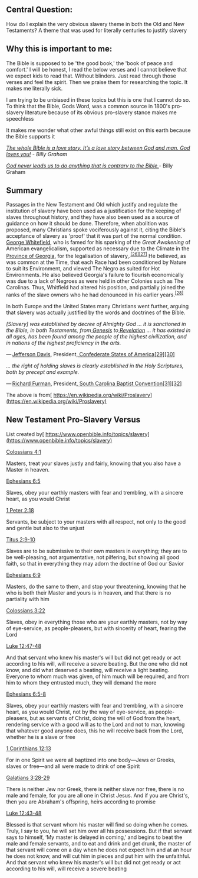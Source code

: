 ## **Central Question:**

How do I explain the very obvious slavery theme in both the Old and New Testaments? A theme that was used for literally centuries to justify slavery


## **Why this is important to me:**

The Bible is supposed to be 'the good book,' the 'book of peace and comfort.' I will be honest, I read the below verses and I cannot believe that we expect kids to read that. Without blinders. Just read through those verses and feel the spirit. Then we praise them for researching the topic. It makes me literally sick.

I am trying to be unbiased in these topics but this is one that I cannot do so. To think that the Bible, Gods Word, was a common source in 1800's pro-slavery literature because of its obvious pro-slavery stance makes me speechless

It makes me wonder what other awful things still exist on this earth because the Bible supports it

_[The whole Bible is a love story. It’s a love story between God and man. God loves you!](https://twitter.com/bgea/status/1066512042025201665) - Billy Graham_

_[God never leads us to do anything that is contrary to the Bible.](https://twitter.com/billygraham/status/1306982836008898563?lang=en)_- Billy Graham


## **Summary**

Passages in the New Testament and Old which justify and regulate the institution of slavery have been used as a justification for the keeping of slaves throughout history, and they have also been used as a source of guidance on how it should be done. Therefore, when abolition was proposed, many Christians spoke vociferously against it, citing the Bible's acceptance of slavery as 'proof' that it was part of the normal condition.[ George Whitefield](https://en.wikipedia.org/wiki/George_Whitefield), who is famed for his sparking of the _Great Awakening_ of American evangelicalism, supported as necessary due to the Climate in the[ Province of Georgia](https://en.wikipedia.org/wiki/Province_of_Georgia), for the legalisation of slavery,.<sup><a href="https://en.wikipedia.org/wiki/Proslavery#cite_note-Cashin-26">[26][27]</a></sup> He believed, as was common at the Time, that each Race had been conditioned by Nature to suit its Environment, and viewed The Negro as suited for Hot Environments. He also believed Georgia's failure to flourish economically was due to a lack of Negroes as were held in other Colonies such as The Carolinas. Thus, Whitfield had altered his position, and partially joined the ranks of the slave owners who he had denounced in his earlier years.<sup><a href="https://en.wikipedia.org/wiki/Proslavery#cite_note-28">[28]</a></sup>

In both Europe and the United States many Christians went further, arguing that slavery was actually justified by the words and doctrines of the Bible.

_[Slavery] was established by decree of Almighty God ... it is sanctioned in the Bible, in both Testaments, from[ Genesis](https://en.wikipedia.org/wiki/Book_of_Genesis) to[ Revelation](https://en.wikipedia.org/wiki/Book_of_Revelation) ... it has existed in all ages, has been found among the people of the highest civilization, and in nations of the highest proficiency in the arts._

— [Jefferson Davis](https://en.wikipedia.org/wiki/Jefferson_Davis), President,[ Confederate States of America[29][30]](https://en.wikipedia.org/wiki/Confederate_States_of_America)

_... the right of holding slaves is clearly established in the Holy Scriptures, both by precept and example._

— [Richard Furman](https://en.wikipedia.org/wiki/Richard_Furman), President,[ South Carolina Baptist Convention[31][32]](https://en.wikipedia.org/wiki/Southern_Baptist_Convention#State_conventions)

The above is from[ https://en.wikipedia.org/wiki/Proslavery](https://en.wikipedia.org/wiki/Proslavery)


## **New Testament Pro-Slavery Versus**

List created by[ https://www.openbible.info/topics/slavery](https://www.openbible.info/topics/slavery)

[Colossians 4:1](https://www.biblegateway.com/passage/?search=Colossians+4%3A1&version=ESV)

Masters, treat your slaves justly and fairly, knowing that you also have a Master in heaven.

[Ephesians 6:5](https://www.biblegateway.com/passage/?search=Ephesians+6%3A5&version=ESV)

Slaves, obey your earthly masters with fear and trembling, with a sincere heart, as you would Christ

[1 Peter 2:18](https://www.biblegateway.com/passage/?search=1+Peter+2%3A18&version=ESV)

Servants, be subject to your masters with all respect, not only to the good and gentle but also to the unjust

[Titus 2:9-10](https://www.biblegateway.com/passage/?search=Titus+2%3A9-10&version=ESV)

Slaves are to be submissive to their own masters in everything; they are to be well-pleasing, not argumentative, not pilfering, but showing all good faith, so that in everything they may adorn the doctrine of God our Savior

[Ephesians 6:9](https://www.biblegateway.com/passage/?search=Ephesians+6%3A9&version=ESV)

Masters, do the same to them, and stop your threatening, knowing that he who is both their Master and yours is in heaven, and that there is no partiality with him

[Colossians 3:22](https://www.biblegateway.com/passage/?search=Colossians+3%3A22&version=ESV)

Slaves, obey in everything those who are your earthly masters, not by way of eye-service, as people-pleasers, but with sincerity of heart, fearing the Lord

[Luke 12:47-48](https://www.biblegateway.com/passage/?search=Luke+12%3A47-48&version=ESV)

And that servant who knew his master's will but did not get ready or act according to his will, will receive a severe beating. But the one who did not know, and did what deserved a beating, will receive a light beating. Everyone to whom much was given, of him much will be required, and from him to whom they entrusted much, they will demand the more

[Ephesians 6:5-8](https://www.biblegateway.com/passage/?search=Ephesians+6%3A5-8&version=ESV)

Slaves, obey your earthly masters with fear and trembling, with a sincere heart, as you would Christ, not by the way of eye-service, as people-pleasers, but as servants of Christ, doing the will of God from the heart, rendering service with a good will as to the Lord and not to man, knowing that whatever good anyone does, this he will receive back from the Lord, whether he is a slave or free

[1 Corinthians 12:13](https://www.biblegateway.com/passage/?search=1+Corinthians+12%3A13&version=ESV)

For in one Spirit we were all baptized into one body—Jews or Greeks, slaves or free—and all were made to drink of one Spirit

[Galatians 3:28-29](https://www.biblegateway.com/passage/?search=Galatians+3%3A28-29&version=ESV)

There is neither Jew nor Greek, there is neither slave nor free, there is no male and female, for you are all one in Christ Jesus. And if you are Christ's, then you are Abraham's offspring, heirs according to promise

[Luke 12:43-48](https://www.biblegateway.com/passage/?search=Luke+12%3A43-48&version=ESV)

Blessed is that servant whom his master will find so doing when he comes. Truly, I say to you, he will set him over all his possessions. But if that servant says to himself, ‘My master is delayed in coming,’ and begins to beat the male and female servants, and to eat and drink and get drunk, the master of that servant will come on a day when he does not expect him and at an hour he does not know, and will cut him in pieces and put him with the unfaithful. And that servant who knew his master's will but did not get ready or act according to his will, will receive a severe beating
